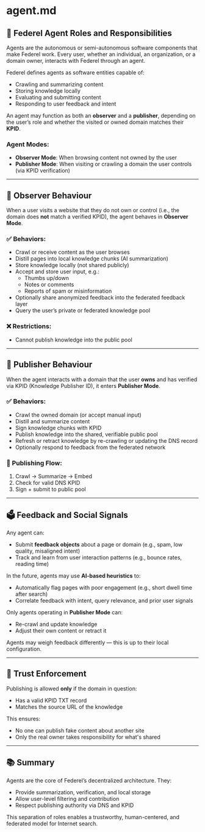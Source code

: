# agent.md

## 🤖 Federel Agent Roles and Responsibilities

Agents are the autonomous or semi-autonomous software components that make Federel work. Every user, whether an individual, an organization, or a domain owner, interacts with Federel through an agent.

Federel defines agents as software entities capable of:
- Crawling and summarizing content
- Storing knowledge locally
- Evaluating and submitting content
- Responding to user feedback and intent

An agent may function as both an **observer** and a **publisher**, depending on the user’s role and whether the visited or owned domain matches their **KPID**.

### Agent Modes:
- **Observer Mode**: When browsing content not owned by the user
- **Publisher Mode**: When visiting or crawling a domain the user controls (via KPID verification)

---

## 🧭 Observer Behaviour

When a user visits a website that they do not own or control (i.e., the domain does **not** match a verified KPID), the agent behaves in **Observer Mode**.

### ✅ Behaviors:
- Crawl or receive content as the user browses
- Distill pages into local knowledge chunks (AI summarization)
- Store knowledge locally (not shared publicly)
- Accept and store user input, e.g.:
  - Thumbs up/down
  - Notes or comments
  - Reports of spam or misinformation
- Optionally share anonymized feedback into the federated feedback layer
- Query the user’s private or federated knowledge pool

### ❌ Restrictions:
- Cannot publish knowledge into the public pool

---

## 🔐 Publisher Behaviour

When the agent interacts with a domain that the user **owns** and has verified via KPID (Knowledge Publisher ID), it enters **Publisher Mode**.

### ✅ Behaviors:
- Crawl the owned domain (or accept manual input)
- Distill and summarize content
- Sign knowledge chunks with KPID
- Publish knowledge into the shared, verifiable public pool
- Refresh or retract knowledge by re-crawling or updating the DNS record
- Optionally respond to feedback from the federated network

### 🔄 Publishing Flow:
1. Crawl → Summarize → Embed
2. Check for valid DNS KPID
3. Sign + submit to public pool

---

## 🗳️ Feedback and Social Signals

Any agent can:
- Submit **feedback objects** about a page or domain (e.g., spam, low quality, misaligned intent)
- Track and learn from user interaction patterns (e.g., bounce rates, reading time)

In the future, agents may use **AI-based heuristics** to:
- Automatically flag pages with poor engagement (e.g., short dwell time after search)
- Correlate feedback with intent, query relevance, and prior user signals

Only agents operating in **Publisher Mode** can:
- Re-crawl and update knowledge
- Adjust their own content or retract it

Agents may weigh feedback differently — this is up to their local configuration.

---

## 🔐 Trust Enforcement

Publishing is allowed **only** if the domain in question:
- Has a valid KPID TXT record
- Matches the source URL of the knowledge

This ensures:
- No one can publish fake content about another site
- Only the real owner takes responsibility for what's shared

---

## 📚 Summary

Agents are the core of Federel’s decentralized architecture. They:
- Provide summarization, verification, and local storage
- Allow user-level filtering and contribution
- Respect publishing authority via DNS and KPID

This separation of roles enables a trustworthy, human-centered, and federated model for Internet search.

